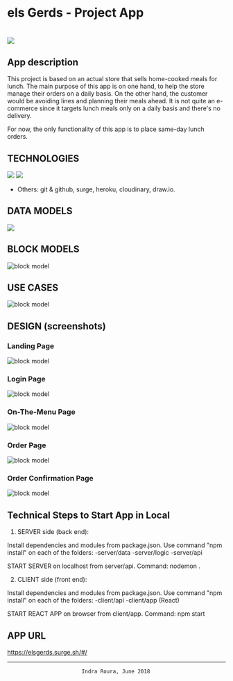 
# els Gerds - Project App

# ![](./images/skylab-coders-logo.png)

## App description

This project is based on an actual store that sells home-cooked meals for lunch. The main purpose of this app is on one hand, to help the store manage their orders on a daily basis. On the other hand, the customer would be avoiding lines and planning their meals ahead. It is not quite an e-commerce since it targets lunch meals only on a daily basis and there's no delivery.

For now, the only functionality of this app is to place same-day lunch orders. 

## TECHNOLOGIES


![](./images/tech-logos.png)
![](./images/technologies.png)

- Others: git & github, surge, heroku, cloudinary, draw.io. 

## DATA MODELS

![](./images/dataBaseStructure.png)

## BLOCK MODELS

![block model](./images/uml-block-models.png)

## USE CASES

![block model](./images/ReactComponents_userCases.png)


## DESIGN (screenshots)
### Landing Page
![block model](./images/landing.png)
### Login Page
![block model](./images/login.png)
### On-The-Menu Page
![block model](./images/onthemenu.png)
### Order Page
![block model](./images/responsiveOnthemenu.png)
### Order Confirmation Page
![block model](./images/orderconfirmation.png)

## Technical Steps to Start App in Local

1. SERVER side (back end):

Install dependencies and modules from package.json. Use command "npm install" on each of the folders:
    -server/data
    -server/logic
    -server/api

START SERVER on localhost from server/api. Command: nodemon .

2. CLIENT side (front end):

Install dependencies and modules from package.json. Use command "npm install" on each of the folders:
    -client/api
    -client/app (React)

START REACT APP on browser from client/app. Command: npm start

## APP URL 

https://elsgerds.surge.sh/#/

-----------
                            Indra Roura, June 2018


